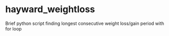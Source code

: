# hayward_weightloss
Brief python script finding longest consecutive weight loss/gain period with for loop
